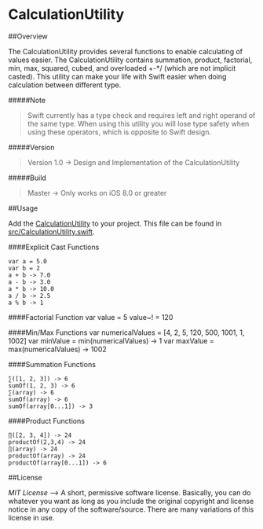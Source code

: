 # CalculationUtility

##Overview

The CalculationUtility provides several functions to enable calculating of values easier. The CalculationUtility contains summation, product, factorial, min, max, squared, cubed, and overloaded +-*/ (which are not implicit casted). This utility can make your life with Swift easier when doing calculation between different type.

#####Note
>Swift currently has a type check and requires left and right operand of the same type. When using this utility you will lose type safety when using these operators, which is opposite to Swift design. 

#####Version
>Version 1.0 -> Design and Implementation of the CalculationUtility 

#####Build
>Master -> Only works on iOS 8.0 or greater

##Usage

Add the [CalculationUtility](https://github.com/rahulnadella/CalculationUtility/blob/master/src/CalculationUtility.swift) to your project. This file can be found in [src/CalculationUtility.swift](https://github.com/rahulnadella/CalculationUtility/blob/master/src).

####Explicit Cast Functions

    var a = 5.0
    var b = 2
    a + b -> 7.0
    a - b -> 3.0
    a * b -> 10.0
    a / b -> 2.5
    a % b -> 1

####Factorial Function
    var value = 5
    value~! = 120

####Min/Max Functions
    var numericalValues = [4, 2, 5, 120, 500, 1001, 1, 1002]
    var minValue = min(numericalValues) -> 1
    var maxValue = max(numericalValues) -> 1002

####Summation Functions

    ∑([1, 2, 3]) -> 6
    sumOf(1, 2, 3) -> 6
    ∑(array) -> 6
    sumOf(array) -> 6
    sumOf(array[0...1]) -> 3

####Product Functions

    ∏([2, 3, 4]) -> 24
    productOf(2,3,4) -> 24
    ∏(array) -> 24
    productOf(array) -> 24
    productOf(array[0...1]) -> 6

##License

*MIT License* --> A short, permissive software license. Basically, you can do whatever you want as long as you include the original copyright and license notice in any copy of the software/source.  There are many variations of this license in use.
